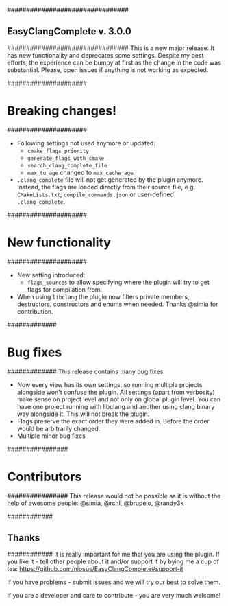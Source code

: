 ################################
## EasyClangComplete v. 3.0.0 ##
################################
This is a new major release. It has new functionality and deprecates some
settings. Despite my best efforts, the experience can be bumpy at first as the
change in the code was substantial. Please, open issues if anything is not
working as expected.

#####################
# Breaking changes! #
#####################
- Following settings not used anymore or updated:
  + `cmake_flags_priority`
  + `generate_flags_with_cmake`
  + `search_clang_complete_file`
  + `max_tu_age` changed to `max_cache_age`
- `.clang_complete` file will not get generated by the plugin anymore. Instead,
  the flags are loaded directly from their source file, e.g. `CMakeLists.txt`,
  `compile_commands.json` or user-defined `.clang_complete`.

#####################
# New functionality #
#####################
- New setting introduced:
  + `flags_sources` to allow specifying where the plugin will try to get flags
    for compilation from.
- When using `libclang` the plugin now filters private members, destructors,
  constructors and enums when needed. Thanks @simia for contribution.

#############
# Bug fixes #
#############
This release contains many bug fixes.
- Now every view has its own settings, so running multiple projects alongside
  won't confuse the plugin. All settings (apart from verbosity) make sense on
  project level and not only on global plugin level. You can have one project
  running with libclang and another using clang binary way alongside it. This
  will not break the plugin.
- Flags preserve the exact order they were added in. Before the order would be
  arbitrarily changed.
- Multiple minor bug fixes

################
# Contributors #
################
This release would not be possible as it is without the help of awesome people:
@simia, @rchl, @brupelo, @randy3k

############
## Thanks ##
############
It is really important for me that you are using the plugin. If you like it -
tell other people about it and/or support it by bying me a cup of tea:
https://github.com/niosus/EasyClangComplete#support-it

If you have problems - submit issues and we will try our best to solve them.

If you are a developer and care to contribute - you are very much welcome!
